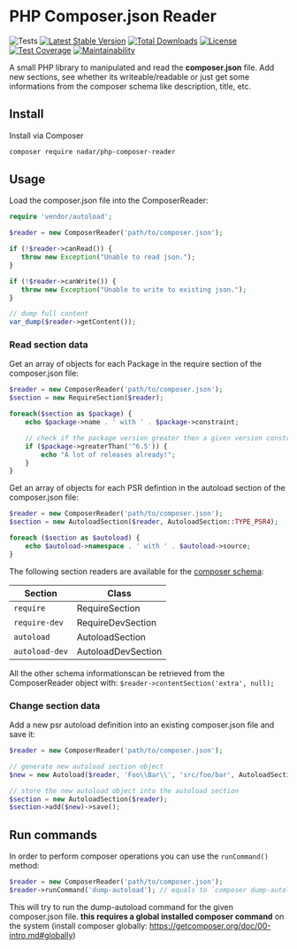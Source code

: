 # PHP Composer.json Reader

![Tests](https://github.com/nadar/php-composer-reader/workflows/Tests/badge.svg)
[![Latest Stable Version](https://poser.pugx.org/nadar/php-composer-reader/v/stable)](https://packagist.org/packages/nadar/php-composer-reader)
[![Total Downloads](https://poser.pugx.org/nadar/php-composer-reader/downloads)](https://packagist.org/packages/nadar/php-composer-reader)
[![License](https://poser.pugx.org/nadar/php-composer-reader/license)](https://packagist.org/packages/nadar/php-composer-reader)
[![Test Coverage](https://api.codeclimate.com/v1/badges/3d695b2ba5d4298e28fe/test_coverage)](https://codeclimate.com/github/nadar/php-composer-reader/test_coverage)
[![Maintainability](https://api.codeclimate.com/v1/badges/3d695b2ba5d4298e28fe/maintainability)](https://codeclimate.com/github/nadar/php-composer-reader/maintainability)

A small PHP library to manipulated and read the **composer.json** file. Add new sections, see whether its writeable/readable or just get some informations from the composer schema like description, title, etc.

## Install

Install via Composer

```sh
composer require nadar/php-composer-reader
```

## Usage

Load the composer.json file into the ComposerReader:

```php
require 'vendor/autoload';

$reader = new ComposerReader('path/to/composer.json');

if (!$reader->canRead()) {
   throw new Exception("Unable to read json.");
}

if (!$reader->canWrite()) {
   throw new Exception("Unable to write to existing json.");
}

// dump full content
var_dump($reader->getContent());
```

### Read section data

Get an array of objects for each Package in the require section of the composer.json file:

```php
$reader = new ComposerReader('path/to/composer.json');
$section = new RequireSection($reader);

foreach($section as $package) {
    echo $package->name . ' with ' . $package->constraint;

    // check if the package version greater then a given version constraint.
    if ($package->greaterThan('^6.5')) {
        echo "A lot of releases already!";
    }
}
```

Get an array of objects for each PSR defintion in the autoload section of the composer.json file:

```php
$reader = new ComposerReader('path/to/composer.json');
$section = new AutoloadSection($reader, AutoloadSection::TYPE_PSR4);

foreach ($section as $autoload) {
    echo $autoload->namespace . ' with ' . $autoload->source;
}
```

The following section readers are available for the [composer schema](https://getcomposer.org/doc/04-schema.md):

|Section|Class
|-------|-----
|`require`|RequireSection
|`require-dev`|RequireDevSection
|`autoload`|AutoloadSection
|`autoload-dev`|AutoloadDevSection

All the other schema informationscan be retrieved from the ComposerReader object with: `$reader->contentSection('extra', null);`

### Change section data

Add a new psr autoload definition into an existing composer.json file and save it:

```php
$reader = new ComposerReader('path/to/composer.json');

// generate new autoload section object
$new = new Autoload($reader, 'Foo\\Bar\\', 'src/foo/bar', AutoloadSection::TYPE_PSR4);

// store the new autoload object into the autoload section
$section = new AutoloadSection($reader);
$section->add($new)->save();
```

## Run commands

In order to perform composer operations you can use the `runCommand()` method:

```php
$reader = new ComposerReader('path/to/composer.json');
$reader->runCommand('dump-autoload'); // equals to `composer dump-autoload`
```

This will try to run the dump-autoload command for the given composer.json file. **this requires a global installed composer command** on the system (install composer globally: https://getcomposer.org/doc/00-intro.md#globally)
